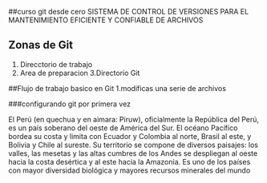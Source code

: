 ##curso git desde cero
SISTEMA DE CONTROL DE VERSIONES PARA EL 
MANTENIMIENTO EFICIENTE Y CONFIABLE DE ARCHIVOS



## Zonas de Git
1. Direcctorio de trabajo
2. Area de preparacion
3.Directorio Git

##Flujo de trabajo basico en Git
1.modificas una serie de archivos

###configurando git por primera vez

El Perú (en quechua y en aimara: Piruw), oficialmente la República del Perú, es un país soberano del oeste de América del Sur. El océano Pacífico bordea su costa y limita con Ecuador y Colombia al norte, Brasil al este, y Bolivia y Chile al sureste. Su territorio se compone de diversos paisajes: los valles, las mesetas y las altas cumbres de los Andes se despliegan al oeste hacia la costa desértica y al este hacia la Amazonia. Es uno de los países con mayor diversidad biológica y mayores recursos minerales del mundo
